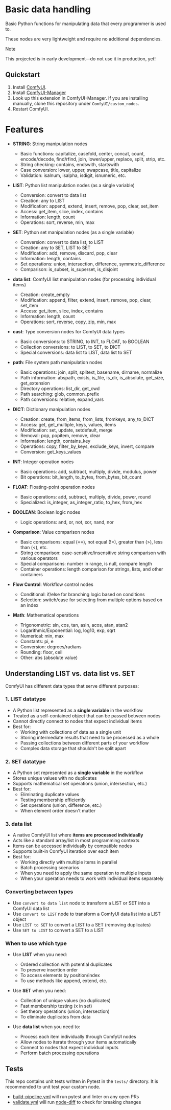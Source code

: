 # Basic data handling

Basic Python functions for manipulating data that every programmer is used to.

These nodes are very lightweight and require no additional dependencies.

> [!NOTE]
> This projected is in early development—do not use it in production, yet!

## Quickstart

1. Install [ComfyUI](https://docs.comfy.org/get_started).
1. Install [ComfyUI-Manager](https://github.com/ltdrdata/ComfyUI-Manager)
1. Look up this extension in ComfyUI-Manager. If you are installing manually, clone this repository under `ComfyUI/custom_nodes`.
1. Restart ComfyUI.

# Features

- **STRING**: String manipulation nodes
  - Basic functions: capitalize, casefold, center, concat, count, encode/decode, find/rfind, join, lower/upper, replace, split, strip, etc.
  - String checking: contains, endswith, startswith
  - Case conversion: lower, upper, swapcase, title, capitalize
  - Validation: isalnum, isalpha, isdigit, isnumeric, etc.

- **LIST**: Python list manipulation nodes (as a single variable)
  - Conversion: convert to data list
  - Creation: any to LIST
  - Modification: append, extend, insert, remove, pop, clear, set_item
  - Access: get_item, slice, index, contains
  - Information: length, count
  - Operations: sort, reverse, min, max

- **SET**: Python set manipulation nodes (as a single variable)
  - Conversion: convert to data list, to LIST
  - Creation: any to SET, LIST to SET
  - Modification: add, remove, discard, pop, clear
  - Information: length, contains
  - Set operations: union, intersection, difference, symmetric_difference
  - Comparison: is_subset, is_superset, is_disjoint

- **data list**: ComfyUI list manipulation nodes (for processing individual items)
  - Creation: create_empty
  - Modification: append, filter, extend, insert, remove, pop, clear, set_item
  - Access: get_item, slice, index, contains
  - Information: length, count
  - Operations: sort, reverse, copy, zip, min, max

- **cast**: Type conversion nodes for ComfyUI data types
  - Basic conversions: to STRING, to INT, to FLOAT, to BOOLEAN
  - Collection conversions: to LIST, to SET, to DICT
  - Special conversions: data list to LIST, data list to SET

- **path**: File system path manipulation nodes
  - Basic operations: join, split, splitext, basename, dirname, normalize
  - Path information: abspath, exists, is_file, is_dir, is_absolute, get_size, get_extension
  - Directory operations: list_dir, get_cwd
  - Path searching: glob, common_prefix
  - Path conversions: relative, expand_vars

- **DICT**: Dictionary manipulation nodes
  - Creation: create, from_items, from_lists, fromkeys, any_to_DICT
  - Access: get, get_multiple, keys, values, items
  - Modification: set, update, setdefault, merge
  - Removal: pop, popitem, remove, clear
  - Information: length, contains_key
  - Operations: copy, filter_by_keys, exclude_keys, invert, compare
  - Conversion: get_keys_values

- **INT**: Integer operation nodes
  - Basic operations: add, subtract, multiply, divide, modulus, power
  - Bit operations: bit_length, to_bytes, from_bytes, bit_count

- **FLOAT**: Floating-point operation nodes
  - Basic operations: add, subtract, multiply, divide, power, round
  - Specialized: is_integer, as_integer_ratio, to_hex, from_hex

- **BOOLEAN**: Boolean logic nodes
  - Logic operations: and, or, not, xor, nand, nor

- **Comparison**: Value comparison nodes
  - Basic comparisons: equal (==), not equal (!=), greater than (>), less than (<), etc.
  - String comparison: case-sensitive/insensitive string comparison with various operators
  - Special comparisons: number in range, is null, compare length
  - Container operations: length comparison for strings, lists, and other containers

- **Flow Control**: Workflow control nodes
  - Conditional: if/else for branching logic based on conditions
  - Selection: switch/case for selecting from multiple options based on an index

- **Math**: Mathematical operations
  - Trigonometric: sin, cos, tan, asin, acos, atan, atan2
  - Logarithmic/Exponential: log, log10, exp, sqrt
  - Numerical: min, max
  - Constants: pi, e
  - Conversion: degrees/radians
  - Rounding: floor, ceil
  - Other: abs (absolute value)

## Understanding LIST vs. data list vs. SET

ComfyUI has different data types that serve different purposes:

### 1. LIST datatype
- A Python list represented as a **single variable** in the workflow
- Treated as a self-contained object that can be passed between nodes
- Cannot directly connect to nodes that expect individual items
- Best for:
  - Working with collections of data as a single unit
  - Storing intermediate results that need to be processed as a whole
  - Passing collections between different parts of your workflow
  - Complex data storage that shouldn't be split apart

### 2. SET datatype
- A Python set represented as a **single variable** in the workflow
- Stores unique values with no duplicates
- Supports mathematical set operations (union, intersection, etc.)
- Best for:
  - Eliminating duplicate values
  - Testing membership efficiently
  - Set operations (union, difference, etc.)
  - When element order doesn't matter

### 3. data list
- A native ComfyUI list where **items are processed individually**
- Acts like a standard array/list in most programming contexts
- Items can be accessed individually by compatible nodes
- Supports built-in ComfyUI iteration over each item
- Best for:
  - Working directly with multiple items in parallel
  - Batch processing scenarios
  - When you need to apply the same operation to multiple inputs
  - When your operation needs to work with individual items separately

### Converting between types
- Use `convert to data list` node to transform a LIST or SET into a ComfyUI data list
- Use `convert to LIST` node to transform a ComfyUI data list into a LIST object
- Use `LIST to SET` to convert a LIST to a SET (removing duplicates)
- Use `SET to LIST` to convert a SET to a LIST

### When to use which type
- Use **LIST** when you need:
  - Ordered collection with potential duplicates
  - To preserve insertion order
  - To access elements by position/index
  - To use methods like append, extend, etc.

- Use **SET** when you need:
  - Collection of unique values (no duplicates)
  - Fast membership testing (x in set)
  - Set theory operations (union, intersection)
  - To eliminate duplicates from data

- Use **data list** when you need to:
  - Process each item individually through ComfyUI nodes
  - Allow nodes to iterate through your items automatically
  - Connect to nodes that expect individual inputs
  - Perform batch processing operations

## Tests

This repo contains unit tests written in Pytest in the `tests/` directory. It is recommended to unit test your custom node.

- [build-pipeline.yml](.github/workflows/build-pipeline.yml) will run pytest and linter on any open PRs
- [validate.yml](.github/workflows/validate.yml) will run [node-diff](https://github.com/Comfy-Org/node-diff) to check for breaking changes
